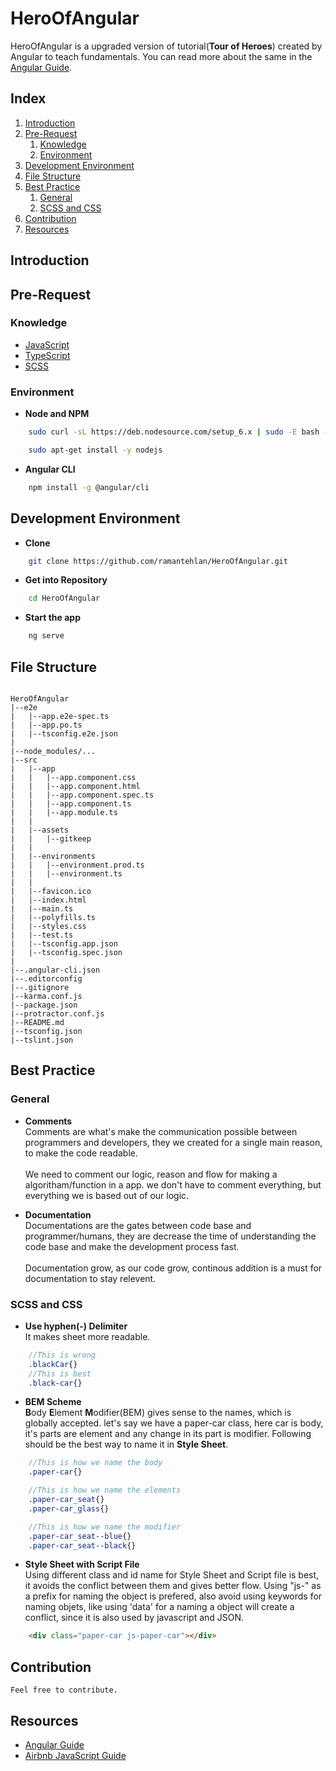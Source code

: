 # HeroOfAngular
HeroOfAngular is a upgraded version of tutorial(**Tour of Heroes**) created by Angular to teach fundamentals. You can read more about the same in the [Angular Guide](https://v5.angular.io/guide/quickstart).

## Index 
1. [Introduction](#introduction)
2. [Pre-Request](#pre-request)
    1. [Knowledge](#knowledge)
    2. [Environment](#environment)
3. [Development Environment](#development-environment)
4. [File Structure](#file-structure)
5. [Best Practice](#best-practice)
    1. [General](#general)
    2. [SCSS and CSS](#scss-and-css)
6. [Contribution](#contribution)
7. [Resources](#resources)

## Introduction

## Pre-Request
      
### Knowledge
- [JavaScript](https://developer.mozilla.org/en-US/docs/Web/JavaScript/A_re-introduction_to_JavaScript)
- [TypeScript](https://www.typescriptlang.org/)
- [SCSS](http://sass-lang.com/)

### Environment

- **Node and NPM**

```bash
    sudo curl -sL https://deb.nodesource.com/setup_6.x | sudo -E bash -
```

```bash
    sudo apt-get install -y nodejs
```

- **Angular CLI**

```bash
    npm install -g @angular/cli
```

## Development Environment

- **Clone**

```bash
    git clone https://github.com/ramantehlan/HeroOfAngular.git
```

- **Get into Repository**

```bash
    cd HeroOfAngular
```

- **Start the app**

```bash
    ng serve
```


## File Structure

```

HeroOfAngular
|--e2e
|   |--app.e2e-spec.ts
|   |--app.po.ts
|   |--tsconfig.e2e.json
|
|--node_modules/...
|--src
|   |--app
|   |   |--app.component.css
|   |   |--app.component.html
|   |   |--app.component.spec.ts
|   |   |--app.component.ts
|   |   |--app.module.ts
|   |   
|   |--assets
|   |   |--gitkeep
|   |
|   |--environments
|   |   |--environment.prod.ts
|   |   |--environment.ts
|   |
|   |--favicon.ico
|   |--index.html
|   |--main.ts
|   |--polyfills.ts
|   |--styles.css
|   |--test.ts
|   |--tsconfig.app.json
|   |--tsconfig.spec.json
|
|--.angular-cli.json
|--.editorconfig
|--.gitignore
|--karma.conf.js
|--package.json
|--protractor.conf.js
|--README.md
|--tsconfig.json
|--tslint.json

```

## Best Practice

### **General**

- **Comments** <br>
    Comments are what's make the communication possible between programmers and developers, they we created for a single main reason, to make the code readable.
    <br><br>
    We need to comment our logic, reason and flow for making a algoritham/function in a app. we don't have to comment everything, but everything we is based out of our logic.

- **Documentation** <br> 
    Documentations are the gates between code base and programmer/humans, they are decrease the time of understanding the code base and make the development process fast.
    <br><br>
    Documentation grow, as our code grow, continous addition is a must for documentation to stay relevent.

### **SCSS and CSS** 

- **Use hyphen(-) Delimiter**<Br>
It makes sheet more readable.

```scss  
    //This is wrong 
    .blackCar{}
    //This is best
    .black-car{}
```

- **BEM Scheme** <br>
**B**ody **E**lement **M**odifier(BEM) gives sense to the names, which is globally accepted. let's say we have a paper-car class, here car is body, it's parts are element and any change in its part is modifier. Following should be the best way to name it in **Style Sheet**.

```scss
    //This is how we name the body
    .paper-car{}

    //This is how we name the elements
    .paper-car_seat{}
    .paper-car_glass{}

    //This is how we name the modifier
    .paper-car_seat--blue{}
    .paper-car_seat--black{} 
```

- **Style Sheet with Script File** <br>
Using different class and id name for Style Sheet and Script file is best, it avoids the conflict between them and gives better flow. Using "js-" as a prefix for naming the object is prefered, also avoid using keywords for naming objets, like using 'data' for a naming a object will create a conflict, since it is also used by javascript and JSON.

```html
    <div class="paper-car js-paper-car"></div>
```

## Contribution
    Feel free to contribute.

## Resources
- [Angular Guide](https://v5.angular.io/guide/quickstart)
- [Airbnb JavaScript Guide](https://github.com/airbnb/javascript)